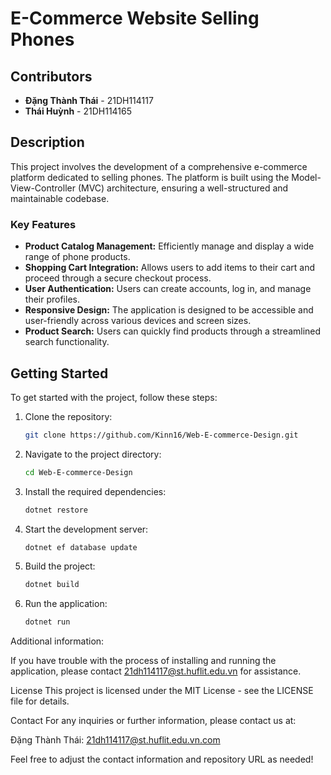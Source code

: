 # E-Commerce Website Selling Phones

## Contributors
- **Đặng Thành Thái** - 21DH114117
- **Thái Huỳnh** - 21DH114165

## Description
This project involves the development of a comprehensive e-commerce platform dedicated to selling phones. The platform is built using the Model-View-Controller (MVC) architecture, ensuring a well-structured and maintainable codebase.

### Key Features
- **Product Catalog Management:** Efficiently manage and display a wide range of phone products.
- **Shopping Cart Integration:** Allows users to add items to their cart and proceed through a secure checkout process.
- **User Authentication:** Users can create accounts, log in, and manage their profiles.
- **Responsive Design:** The application is designed to be accessible and user-friendly across various devices and screen sizes.
- **Product Search:** Users can quickly find products through a streamlined search functionality.

## Getting Started
To get started with the project, follow these steps:
1. Clone the repository:
   ```bash
   git clone https://github.com/Kinn16/Web-E-commerce-Design.git
   
2. Navigate to the project directory:
   ```bash
   cd Web-E-commerce-Design

3. Install the required dependencies:
   ```bash
   dotnet restore
4. Start the development server:
   ```bash
   dotnet ef database update
5. Build the project:
   ```bash
   dotnet build
6. Run the application:
   ```bash
   dotnet run

Additional information:

If you have trouble with the process of installing and running the application, please contact 21dh114117@st.huflit.edu.vn for assistance.

License
This project is licensed under the MIT License - see the LICENSE file for details.

Contact
For any inquiries or further information, please contact us at:

Đặng Thành Thái: 21dh114117@st.huflit.edu.vn.com



Feel free to adjust the contact information and repository URL as needed!






